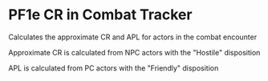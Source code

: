 # PF1e CR in Combat Tracker
Calculates the approximate CR and APL for actors in the combat encounter


Approximate CR is calculated from NPC actors with the "Hostile" disposition

APL is calculated from PC actors with the "Friendly" disposition